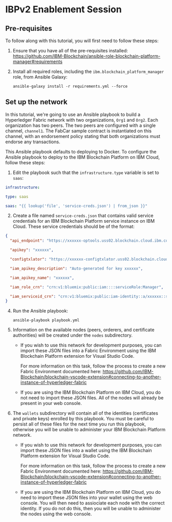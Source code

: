 # IBPv2 Enablement Session

## Pre-requisites

To follow along with this tutorial, you will first need to follow these steps:

1. Ensure that you have all of the pre-requisites installed: https://github.com/IBM-Blockchain/ansible-role-blockchain-platform-manager#requirements

2. Install all required roles, including the `ibm.blockchain_platform_manager` role, from Ansible Galaxy:

   `ansible-galaxy install -r requirements.yml --force`

## Set up the network

In this tutorial, we're going to use an Ansible playbook to build a Hyperledger Fabric network with two organizations, `Org1` and `Org2`. Each organization has two peers. The two peers are configured with a single channel, `channel1`. The FabCar sample contract is instantiated on this channel, with an endorsement policy stating that both organizations must endorse any transactions.

This Ansible playbook defaults to deploying to Docker. To configure the Ansible playbook to deploy to the IBM Blockchain Platform on IBM Cloud, follow these steps:

1. Edit the playbook such that the `infrastructure.type` variable is set to `saas`:

```yaml
infrastructure:

type: saas

saas: "{{ lookup('file', 'service-creds.json') | from_json }}"
```

2. Create a file named `service-creds.json` that contains valid service credentials for an IBM Blockchain Platform service instance on IBM Cloud. These service credentials should be of the format:

```json
{
  "api_endpoint": "https://xxxxxx-optools.uss02.blockchain.cloud.ibm.com",

  "apikey": "xxxxxx",

  "configtxlator": "https://xxxxxx-configtxlator.uss02.blockchain.cloud.ibm.com",

  "iam_apikey_description": "Auto-generated for key xxxxxx",

  "iam_apikey_name": "xxxxxx",

  "iam_role_crn": "crn:v1:bluemix:public:iam::::serviceRole:Manager",

  "iam_serviceid_crn": "crn:v1:bluemix:public:iam-identity::a/xxxxxx::serviceid:ServiceId-xxxxxx"
}
```

4. Run the Ansible playbook:

   `ansible-playbook playbook.yml`

5) Information on the available nodes (peers, orderers, and certificate authorities) will be created under the `nodes` subdirectory.

   - If you wish to use this network for development purposes, you can import these JSON files into a Fabric Environment using the IBM Blockchain Platform extension for Visual Studio Code.

     For more information on this task, follow the process to create a new Fabric Environment documented here: https://github.com/IBM-Blockchain/blockchain-vscode-extension#connecting-to-another-instance-of-hyperledger-fabric

   - If you are using the IBM Blockchain Platform on IBM Cloud, you do not need to import these JSON files. All of the nodes will already be present in your web console.

6. The `wallets` subdirectory will contain all of the identities (certificates and private keys) enrolled by this playbook. You must be careful to persist all of these files for the next time you run this playbook, otherwise you will be unable to administer your IBM Blockchain Platform network.

   - If you wish to use this network for development purposes, you can import these JSON files into a wallet using the IBM Blockchain Platform extension for Visual Studio Code.

     For more information on this task, follow the process to create a new Fabric Environment documented here: https://github.com/IBM-Blockchain/blockchain-vscode-extension#connecting-to-another-instance-of-hyperledger-fabric

   - If you are using the IBM Blockchain Platform on IBM Cloud, you do need to import these JSON files into your wallet using the web console. You will then need to assiociate each node with the correct identity. If you do not do this, then you will be unable to administer the nodes using the web console.
